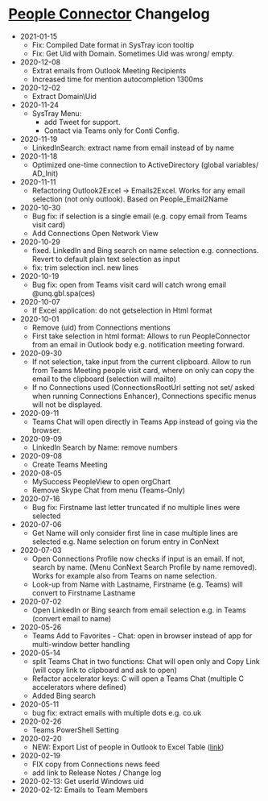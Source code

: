 # [People Connector](People-Connector) Changelog

* 2021-01-15
	- Fix: Compiled Date format in SysTray icon tooltip
	- Fix: Get Uid with Domain. Sometimes Uid was wrong/ empty.
* 2020-12-08
	- Extrat emails from Outlook Meeting Recipients
	- Increased time for mention autocompletion 1300ms
* 2020-12-02
  - Extract Domain\Uid
* 2020-11-24
  - SysTray Menu:
  	- add Tweet for support.
  	- Contact via Teams only for Conti Config.
* 2020-11-19
	- LinkedInSearch: extract name from email instead of by name
* 2020-11-18
	- Optimized one-time connection to ActiveDirectory (global variables/ AD_Init)
* 2020-11-11
	- Refactoring Outlook2Excel -> Emails2Excel. Works for any email selection (not only outlook). Based on People_Email2Name
* 2020-10-30
  - Bug fix: if selection is a single email (e.g. copy email from Teams visit card)
  - Add Connections Open Network View
* 2020-10-29
  - fixed. LinkedIn and Bing search on name selection e.g. connections. Revert to default plain text selection as input
  - fix: trim selection incl. new lines
* 2020-10-19
  - Bug fix: open from Teams visit card will catch wrong email @unq.gbl.spa(ces)
* 2020-10-07
    * If Excel application: do not getselection in Html format
* 2020-10-01
    * Remove (uid) from Connections mentions
    * First take selection in html format: Allows to run PeopleConnector from an email in Outlook body e.g. notification meeting forward.
* 2020-09-30
    * If not selection, take input from the current clipboard. Allow to run from Teams Meeting people visit card, where on only can copy the email to the clipboard (selection will mailto)
    * If no Connections used (ConnectionsRootUrl setting not set/ asked when running Connections Enhancer), Connections specific menus will not be displayed.
* 2020-09-11
    * Teams Chat will open directly in Teams App instead of going via the browser.
* 2020-09-09
    * LinkedIn Search by Name: remove numbers
* 2020-09-08
    * Create Teams Meeting
* 2020-08-05
    * MySuccess PeopleView to open orgChart
    * Remove Skype Chat from menu (Teams-Only)
* 2020-07-16
    * Bug fix: Firstname last letter truncated if no multiple lines were selected
* 2020-07-06
    * Get Name will only consider first line in case multiple lines are selected e.g. Name selection on forum entry in ConNext
* 2020-07-03
    * Open Connections Profile now checks if input is an email. If not, search by name. (Menu ConNext Search Profile by name removed). Works for example also from Teams on name selection.
    * Look-up from Name with Lastname, Firstname (e.g. Teams) will convert to Firstname Lastname
* 2020-07-02
    * Open LinkedIn or Bing search from email selection e.g. in Teams (convert email to name)
* 2020-05-26
    * Teams Add to Favorites - Chat: open in browser instead of app for multi-window better handling
* 2020-05-14
    * split Teams Chat in two functions: Chat will open only and Copy Link (will copy link to clipboard and ask to open)
    * Refactor accelerator keys: C will open a Teams Chat (multiple C accelerators where defined)
    * Added Bing search
* 2020-05-11
    * bug fix: extract emails with multiple dots e.g. co.uk
* 2020-02-26
    * Teams PowerShell Setting
* 2020-02-20
    * NEW: Export List of people in Outlook to Excel Table ([link](https://connext.conti.de/blogs/tdalon/entry/people_connector_ol2xl))
* 2020-02-19
    * FIX copy from Connections news feed
    * add link to Release Notes / Change log
* 2020-02-13: Get userId Windows uid
* 2020-02-12: Emails to Team Members
